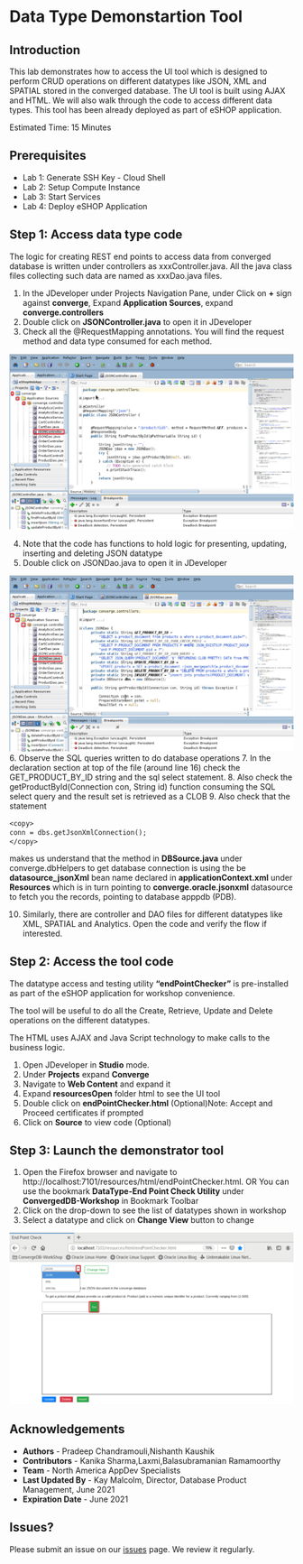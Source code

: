 # Data Type Demonstartion Tool 

## Introduction

This lab demonstrates how to access the UI tool which is designed to perform CRUD operations on different datatypes like JSON, XML and SPATIAL stored in the converged database.  The UI tool is built using AJAX and HTML.  We will also walk through the code to access different data types. This tool has been already deployed as part of eSHOP application.

Estimated Time: 15 Minutes

## Prerequisites

- Lab 1: Generate SSH Key - Cloud Shell
- Lab 2: Setup Compute Instance
- Lab 3: Start Services
- Lab 4: Deploy eSHOP Application


## Step 1:  Access data type code

The logic for creating REST end points to access data from converged database is written under controllers as xxxController.java.  All the java class files collecting such data are named as xxxDao.java files.

1. In the JDeveloper under Projects Navigation Pane, under Click on **+** sign against **converge**, Expand **Application Sources**, expand **converge.controllers**
2. Double click on **JSONController.java** to open it in JDeveloper
3. Check all the @RequestMapping annotations.  You will find the request method and data type consumed for each method. 

![](./images/open_jsoncontroller_code.png " ")

4. Note that the code has functions to hold logic for presenting, updating, inserting and deleting JSON datatype
5. Double click on JSONDao.java to open it in JDeveloper

![](./images/open_jsondao_code.png " ")
6. Observe the SQL queries written to do database operations
7. In the declaration section at top of the file (around line 16) check the GET_PRODUCT_BY_ID string and the sql select statement.
8. Also check the getProductById(Connection con,  String id) function consuming the SQL select query and the result set is retrieved as a CLOB
9. Also check that the statement 

````
<copy>
conn = dbs.getJsonXmlConnection();
</copy>
````

makes us understand that the method in **DBSource.java** under converge.dbHelpers  to get database connection is using the be **datasource_jsonXml** bean name declared in **applicationContext.xml**  under **Resources** which is in turn pointing to **converge.oracle.jsonxml** datasource to fetch you the records, pointing to database apppdb (PDB).

10. Similarly, there are controller and DAO files for different datatypes like XML, SPATIAL and Analytics.  Open the code and verify the flow if interested.

## Step 2: Access the tool code

The datatype access and testing utility **“endPointChecker”** is pre-installed as part of the eSHOP application for workshop convenience.

The tool will be useful to do all the Create, Retrieve, Update and Delete operations on the different datatypes.

The HTML uses AJAX and Java Script technology to make calls to the business logic.  

1. Open JDeveloper in **Studio** mode.
2. Under **Projects**  expand **Converge**
3. Navigate to **Web Content** and expand it
4. Expand **resourcesOpen** folder html to see the UI tool
5. Double click on **endPointChecker.html** 
 (Optional)Note: Accept and Proceed certificates if prompted
6. Click on **Source** to view code (Optional)

## Step 3: Launch the demonstrator tool

1. Open the Firefox browser and navigate to http://localhost:7101/resources/html/endPointChecker.html. OR You can use the bookmark **DataType-End Point Check Utility** under **ConvergedDB-Workshop** in Bookmark Toolbar
2. Click on the drop-down to see the list of datatypes shown in workshop
3. Select a datatype and click on **Change View** button to change 

![](./images/datatype_tool.png " ")


## Acknowledgements

- **Authors** - Pradeep Chandramouli,Nishanth Kaushik
- **Contributors** - Kanika Sharma,Laxmi,Balasubramanian Ramamoorthy
- **Team** - North America AppDev Specialists
- **Last Updated By** - Kay Malcolm, Director, Database Product Management, June 2021
- **Expiration Date** - June 2021


## Issues?
Please submit an issue on our [issues](https://github.com/oracle/learning-library/issues) page. We review it regularly.

      